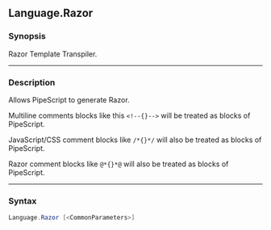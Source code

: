 Language.Razor
--------------

### Synopsis
Razor Template Transpiler.

---

### Description

Allows PipeScript to generate Razor.

Multiline comments blocks like this ```<!--{}-->``` will be treated as blocks of PipeScript.

JavaScript/CSS comment blocks like ```/*{}*/``` will also be treated as blocks of PipeScript.

Razor comment blocks like ```@*{}*@``` will also be treated as blocks of PipeScript.

---

### Syntax
```PowerShell
Language.Razor [<CommonParameters>]
```
